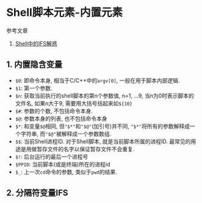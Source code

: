 # Shell脚本元素-内置元素

参考文章

1. [Shell中的IFS解惑](http://blog.csdn.net/whuslei/article/details/7187639)

## 1. 内置隐含变量

- `$0`: 即命令本身, 相当于C/C++中的`argv[0]`, 一般在用于脚本内部逻辑.
- `$1`: 第一个参数.
- `$n`: 获取当前执行的shell脚本的第n个参数值, n=1, ...9, 当n为0时表示脚本的文件名, 如果n大于9, 需要用大括号括起来如`${10}`
- `$#`: 参数的个数, 不包括命令本身.
- `$@`: 参数本身的列表, 也不包括命令本身
- `$*`: 和变量`$@`相同, 但`"$*"`和`"$@"`(加引号)并不同, `"$*"`将所有的参数解释成一个字符串, 而`"$@"`被解释成一个参数数组. 
- `$$`: 当前Shell进程ID. 对于Shell脚本, 就是当前脚本所属的进程ID. 最常见的用途是用做暂存文件的名字以保证暂存文件不会重复.
- `$!`: 后台运行的最后一个进程号
- `$PPID`: 当前脚本(或是终端)所在的进程id
- `$_`: 上一次`cd`命令的参数, 类似于`pwd`的结果.

## 2. 分隔符变量IFS
